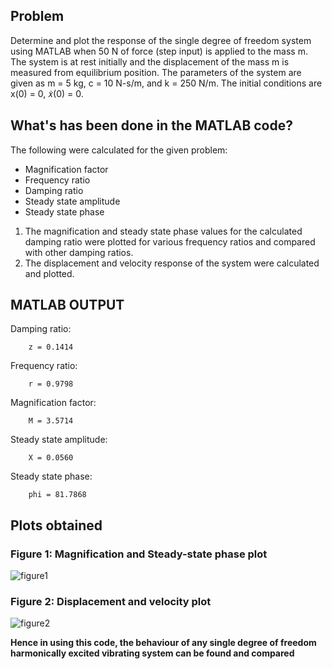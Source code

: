 ## Problem
Determine and plot the response of the single degree of freedom system using MATLAB when 50 N of force (step input) is applied to the mass m. The system is at rest initially and the displacement of the mass m is measured from equilibrium position. The parameters of the system are given as m = 5 kg, c = 10 N-s/m, and k = 250 N/m. The initial conditions are x(0) = 0, 𝑥̇(0) = 0.

## What's has been done in the MATLAB code?
The following were calculated for the given problem:

* Magnification factor
* Frequency ratio
* Damping ratio
* Steady state amplitude
* Steady state phase

1. The magnification and steady state phase values for the calculated damping ratio were plotted for various frequency ratios and compared with other damping ratios.
2. The displacement and velocity response of the system were calculated and plotted.

## MATLAB OUTPUT
Damping ratio:

        z = 0.1414

Frequency ratio:

        r = 0.9798

Magnification factor:

        M = 3.5714

Steady state amplitude:

        X = 0.0560

Steady state phase:

        phi = 81.7868

## Plots obtained
### Figure 1: Magnification and Steady-state phase plot
![figure1](https://user-images.githubusercontent.com/33936081/85996411-5bcc6e00-ba22-11ea-8494-bcbe5b479ad3.png)
### Figure 2: Displacement and velocity plot
![figure2](https://user-images.githubusercontent.com/33936081/85996436-625ae580-ba22-11ea-884e-4a47fa57b000.png)


**Hence in using this code, the behaviour of any single degree of freedom harmonically excited vibrating system can be found and compared**
